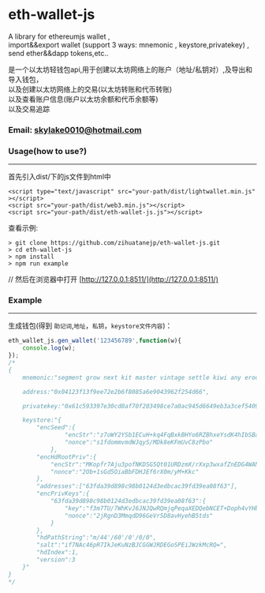 # eth-wallet-js
A library for ethereumjs wallet ,  
import&amp;&amp;export wallet (support 3 ways: mnemonic , keystore,privatekey) ,   
send ether&amp;&amp;dapp tokens,etc..  

是一个以太坊轻钱包api,用于创建以太坊网络上的账户（地址/私钥对）,及导出和导入钱包，  
以及创建以太坊网络上的交易(以太坊转账和代币转账)  
以及查看账户信息(账户以太坊余额和代币余额等)  
以及交易追踪

### Email: skylake0010@hotmail.com

### Usage(how to use?)
----
首先引入dist/下的js文件到html中
```
<script type="text/javascript" src="your-path/dist/lightwallet.min.js" ></script>
<script src="your-path/dist/web3.min.js"></script>
<script src="your-path/dist/eth-wallet-js.js"></script>
```
查看示例:
```
> git clone https://github.com/zihuatanejp/eth-wallet-js.git
> cd eth-wallet-js
> npm install
> npm run example
```
// 然后在浏览器中打开 [http://127.0.0.1:8511/](http://127.0.0.1:8511/)

### Example
----
生成钱包(得到 `助记词`,`地址`，`私钥`，`keystore文件内容`)：
```javascript
eth_wallet_js.gen_wallet('123456789',function(w){
    console.log(w);
});
/*
{
    mnemonic:"segment grow next kit master vintage settle kiwi any erode describe other",

    address:"0x04123f13f9ee72e2b6f8085a6e9043962f254d66",

    privatekey:"0x61c593397e30cd0af70f203498ce7a0ac945d6649eb3a3cef5409222d02c3c3a",

    keystore:"{
        "encSeed":{
                "encStr":"z7oWY2YSb1ECuH+kq4FqBxkBHYo6RZBhxeYsdK4hIbSBaYeMRYo6dP8lYczi3LDUhJQo6whHXtSXBsBvN9LG1OYQFPKL9ivuSOZfmV5UYh3XM98zt9GF38tIIULGVvCRjvCPQQ7/hvrbsjwEduzhPMKvgNjLPRz/Gk8qL9DNw4ONIt/YJ0y9Rg==",
                "nonce":"s1fdommvmdWJqyS/MDk8eKFmUvC8zPbo"
            },
        "encHdRootPriv":{
            "encStr":"MKopfr7Aju3pofNKDSG5Qt01URDzmX/rXxp3wxafZnEDG4WANDY9gy5puVQPCcJZiAWY3NQmcMDX8IL8miNonfAsz2LGAwitkfIBjvDYB5kT7/V+4XFBKB5xUJLWIw5Eh40LKP4nKmLjqFWIxnajAVCfUwS2Qhdf/FqftovOUA==",
            "nonce":"2Ob+1sGd5OiaBbFDHJEf6rX0m/yM+Kkc"
        },
        "addresses":["63fda39d898c98b0124d3edbcac39fd39ea08f63"],
        "encPrivKeys":{
            "63fda39d898c98b0124d3edbcac39fd39ea08f63":{
                "key":"f3m7TU/7WhKvJ6JNJQwRQmjqPeqaXEDQebNCET+Doph4vYHbWh7re2lNn0wJaiF7",
                "nonce":"2jRgnD3MmqdD96GeVr5D8avHyehB5tds"
            }
        },
        "hdPathString":"m/44'/60'/0'/0/0",
        "salt":"if7NAc46pR7IkJeKuNzBJCGGWJRDEGoSPEiJWzkMcRQ=",
        "hdIndex":1,
        "version":3
    }"
}
*/

```